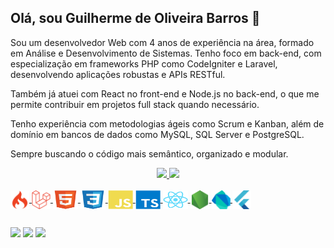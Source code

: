 ## Olá, sou Guilherme de Oliveira Barros 👋

Sou um desenvolvedor Web com 4 anos de experiência na área, formado em Análise e Desenvolvimento de Sistemas. Tenho foco em back-end, com especialização em frameworks PHP como CodeIgniter e Laravel, desenvolvendo aplicações robustas e APIs RESTful.

Também já atuei com React no front-end e Node.js no back-end, o que me permite contribuir em projetos full stack quando necessário.

Tenho experiência com metodologias ágeis como Scrum e Kanban, além de domínio em bancos de dados como MySQL, SQL Server e PostgreSQL.

Sempre buscando o código mais semântico, organizado e modular. 
<div align="center">
  <a href="https://github.com/FIXER3600">
  <img height="180em" src="https://github-readme-stats.vercel.app/api?username=FIXER3600&show_icons=true&theme=tokyonight&include_all_commits=true&count_private=true"/>
  <img height="180em" src="https://github-readme-stats.vercel.app/api/top-langs/?username=FIXER3600&layout=compact&langs_count=7&theme=tokyonight"/>
</div>
  <div style="display: inline_block"><br>
      <img align='center' alt='FIXER-CodeIgniter' height='30' witdth='30' src='https://github.com/devicons/devicon/blob/master/icons/codeigniter/codeigniter-plain.svg'>
      <img align='center' alt='FIXER-Laravel' height='30' witdth='30' src='https://github.com/devicons/devicon/blob/master/icons/laravel/laravel-original.svg'>
    <img align="center" alt="FIXER-HTML" height="30" width="40" src="https://raw.githubusercontent.com/devicons/devicon/master/icons/html5/html5-original.svg">
  <img align="center" alt="FIXER-CSS" height="30" width="40" src="https://raw.githubusercontent.com/devicons/devicon/master/icons/css3/css3-original.svg">
  <img align="center" alt="FIXER-Js" height="30" width="40" src="https://raw.githubusercontent.com/devicons/devicon/master/icons/javascript/javascript-plain.svg">
  <img align="center" alt="FIXER-Ts" height="30" width="40" src="https://raw.githubusercontent.com/devicons/devicon/master/icons/typescript/typescript-plain.svg">
       <img align="center" alt="FIXER-React" height="30" width="40" src="https://raw.githubusercontent.com/devicons/devicon/master/icons/react/react-original.svg">
     <img align='center' alt='FIXER-NODE' height='30' width='30' src="https://github.com/devicons/devicon/blob/master/icons/nodejs/nodejs-original.svg">
    <img align='center' alt='FIXER-DART' height='30' width='30' src='https://github.com/devicons/devicon/blob/master/icons/dart/dart-original.svg'>
    <img align='center' alt='FIXER-FLUTTER' height='30' witdth='30' src='https://github.com/devicons/devicon/blob/master/icons/flutter/flutter-original.svg'>
    
</div>
 
  ##
  
<div> 
  <a href = "mailto:guilhermecomercial51@gmail.com"><img src="https://img.shields.io/badge/Gmail-D14836?style=for-the-badge&logo=gmail&logoColor=white" target="_blank"></a>
  <a href="https://www.linkedin.com/in/guilherme-barros-43258a191/" target="_blank"><img src="https://img.shields.io/badge/-LinkedIn-%230077B5?style=for-the-badge&logo=linkedin&logoColor=white" target="_blank"></a> 
    <a href="https://discord.com/users/397724141580451850" target="_blank"><img src="https://img.shields.io/badge/Discord-7289DA?style=for-the-badge&logo=discord&logoColor=white" target="_blank"></a> 

    
</div>
  

